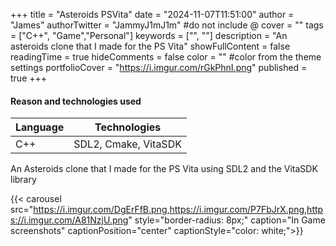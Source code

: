 +++
title = "Asteroids PSVita"
date = "2024-11-07T11:51:00"
author = "James"
authorTwitter = "JammyJ1mJ1m" #do not include @
cover = ""
tags = ["C++", "Game","Personal"]
keywords = ["", ""]
description = "An asteroids clone that I made for the PS Vita"
showFullContent = false
readingTime = true
hideComments = false
color = "" #color from the theme settings
portfolioCover = "https://i.imgur.com/rGkPhnI.png"
published = true
+++

<!-- # 🏗️ **Under construction**🏗️ -->

#### Reason and technologies used

| Language    | Technologies|
| ----------- | ----------- |
| C++         | SDL2, Cmake, VitaSDK        |

An Asteroids clone that I made for the PS Vita using SDL2 and the VitaSDK library

<!-- 
{{< figure src="https://i.imgur.com/DgErFfB.png" alt="path" position="center" style="border-radius: 8px;" caption="" captionPosition="center" captionStyle="color: white;" >}}  

{{< figure src="https://i.imgur.com/P7FbJrX.png" alt="path" position="center" style="border-radius: 8px;" caption="" captionPosition="center" captionStyle="color: white;" >}}  

{{< figure src="https://i.imgur.com/A81NzjU.png" alt="path" position="center" style="border-radius: 8px;" caption="" captionPosition="center" captionStyle="color: white;" >}}
 -->


{{< carousel src="https://i.imgur.com/DgErFfB.png,https://i.imgur.com/P7FbJrX.png,https://i.imgur.com/A81NzjU.png"  style="border-radius: 8px;" caption="In Game screenshots"  captionPosition="center" captionStyle="color: white;">}}

